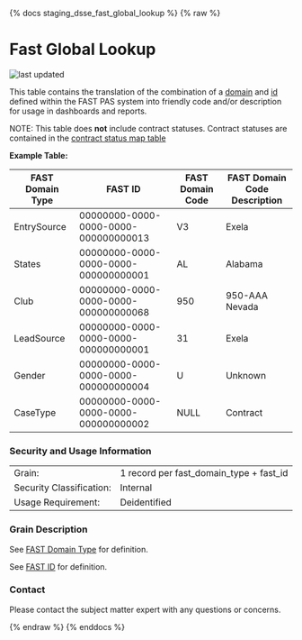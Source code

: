 {% docs staging_dsse_fast_global_lookup %}
{% raw %}

# Fast Global Lookup

![last updated](assets/update_badges/staging_dsse_fast_global_lookup.svg)

This table contains the translation of the combination of a [domain](#!/model/model.aaa_life_data_platform.staging_dsse_fast_global_lookup#fast_domain_type)
and [id](#!/model/model.aaa_life_data_platform.staging_dsse_fast_global_lookup#fast_id)
defined within the 
FAST PAS system into friendly code and/or description for usage in dashboards and reports.

NOTE: This table does **not** include contract statuses. Contract statuses are contained in the 
[contract status map table](#!/model/model.aaa_life_data_platform.staging_dsse_contract_status_map)

**Example Table:**

| FAST Domain Type | FAST ID                        | FAST Domain Code | FAST Domain Code Description |
| ---------------- | ------------------------------ | ---------------- | ---------------------------- |
| EntrySource      | 00000000-0000-0000-0000-000000000013 | V3         | Exela                        |
| States           | 00000000-0000-0000-0000-000000000001 | AL         | Alabama                      |
| Club             | 00000000-0000-0000-0000-000000000068 | 950        | 950-AAA Nevada               |
| LeadSource       | 00000000-0000-0000-0000-000000000001 | 31         | Exela                        |
| Gender           | 00000000-0000-0000-0000-000000000004 | U          | Unknown                      |
| CaseType         | 00000000-0000-0000-0000-000000000002 | NULL       | Contract                     |


### Security and Usage Information
|     |     |
| --- | --- |
| Grain:                   | 1 record per fast_domain_type + fast_id  |            
| Security Classification: | Internal |
| Usage Requirement:       | Deidentified |

### Grain Description
See [FAST Domain Type](#!/model/model.aaa_life_data_platform.staging_dsse_fast_global_lookup#fast_domain_type)
for definition.

See [FAST ID](#!/model/model.aaa_life_data_platform.staging_dsse_fast_global_lookup#fast_id)
for definition.

### Contact
Please contact the subject matter expert with any questions or concerns.


{% endraw %}
{% enddocs %}
